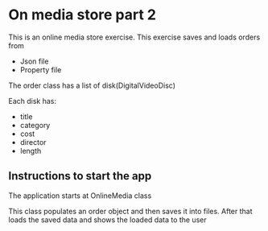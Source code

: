 # On media store part 2
This is an online media store exercise.
This exercise saves and loads orders from
* Json file
* Property file

The order class has a list of disk(DigitalVideoDisc)

Each disk has:
* title
* category
* cost
* director
* length

## Instructions to start the app
The application starts at OnlineMedia class

This class populates an order object and then saves it into files.
After that loads the saved data and shows the loaded data to the user
